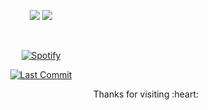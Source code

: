 
[streak]: https://streak-stats.demolab.com?user=mateusloubach&theme=blood&hide_border=true&date_format=M%20j%5B%2C%20Y%5D&card_width=750
[readme]: https://github-readme-stats.vercel.app/api/pin/?username=mateusloubach&repo=cactolandia


<p align="center">
<a href="https://www.mateusloubach.vercel.app/"><img src="https://img.shields.io/badge/-mateusloubach-333639?style=flat-square&logo=github&logoColor=white-Chrome&logoColor=white"/></a>
<a href="https://github.com/mateusloubach"><img src="https://komarev.com/ghpvc/?username=mateusloubach&style=flat-square&color=252131&label=Visitors&label_color=%bef9c6"/></a>
</p>

&nbsp;<div align="center">
[![Spotify](https://novatorem-phi-dun.vercel.app/api/spotify?background_color=0d1117&border_color=ffffff)](https://open.spotify.com/user/mcloubach)
</div>

<p align="center"> 
    <a href="https://github.com/mateusloubach/mateusloubach/commits/main">
        <img alt="Last Commit" src="https://img.shields.io/github/last-commit/mateusloubach/mateusloubach">
    </a> 
</p>

<div align="right">Thanks for visiting :heart:
